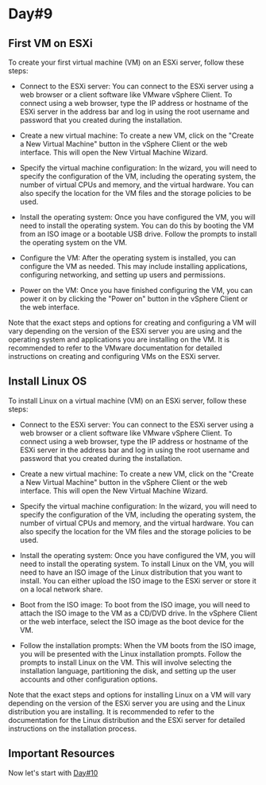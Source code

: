 # Day#9

## First VM on ESXi

To create your first virtual machine (VM) on an ESXi server, follow these steps:

+ Connect to the ESXi server: You can connect to the ESXi server using a web browser or a client software like VMware vSphere Client. To connect using a web browser, type the IP address or hostname of the ESXi server in the address bar and log in using the root username and password that you created during the installation.

+ Create a new virtual machine: To create a new VM, click on the "Create a New Virtual Machine" button in the vSphere Client or the web interface. This will open the New Virtual Machine Wizard.

+ Specify the virtual machine configuration: In the wizard, you will need to specify the configuration of the VM, including the operating system, the number of virtual CPUs and memory, and the virtual hardware. You can also specify the location for the VM files and the storage policies to be used.

+ Install the operating system: Once you have configured the VM, you will need to install the operating system. You can do this by booting the VM from an ISO image or a bootable USB drive. Follow the prompts to install the operating system on the VM.

+ Configure the VM: After the operating system is installed, you can configure the VM as needed. This may include installing applications, configuring networking, and setting up users and permissions.

+ Power on the VM: Once you have finished configuring the VM, you can power it on by clicking the "Power on" button in the vSphere Client or the web interface.

Note that the exact steps and options for creating and configuring a VM will vary depending on the version of the ESXi server you are using and the operating system and applications you are installing on the VM. It is recommended to refer to the VMware documentation for detailed instructions on creating and configuring VMs on the ESXi server.

## Install Linux OS

To install Linux on a virtual machine (VM) on an ESXi server, follow these steps:

+ Connect to the ESXi server: You can connect to the ESXi server using a web browser or a client software like VMware vSphere Client. To connect using a web browser, type the IP address or hostname of the ESXi server in the address bar and log in using the root username and password that you created during the installation.

+ Create a new virtual machine: To create a new VM, click on the "Create a New Virtual Machine" button in the vSphere Client or the web interface. This will open the New Virtual Machine Wizard.

+ Specify the virtual machine configuration: In the wizard, you will need to specify the configuration of the VM, including the operating system, the number of virtual CPUs and memory, and the virtual hardware. You can also specify the location for the VM files and the storage policies to be used.

+ Install the operating system: Once you have configured the VM, you will need to install the operating system. To install Linux on the VM, you will need to have an ISO image of the Linux distribution that you want to install. You can either upload the ISO image to the ESXi server or store it on a local network share.

+ Boot from the ISO image: To boot from the ISO image, you will need to attach the ISO image to the VM as a CD/DVD drive. In the vSphere Client or the web interface, select the ISO image as the boot device for the VM.

+ Follow the installation prompts: When the VM boots from the ISO image, you will be presented with the Linux installation prompts. Follow the prompts to install Linux on the VM. This will involve selecting the installation language, partitioning the disk, and setting up the user accounts and other configuration options.

Note that the exact steps and options for installing Linux on a VM will vary depending on the version of the ESXi server you are using and the Linux distribution you are installing. It is recommended to refer to the documentation for the Linux distribution and the ESXi server for detailed instructions on the installation process.

## Important Resources

Now let's start with [Day#10](Day%409.md)